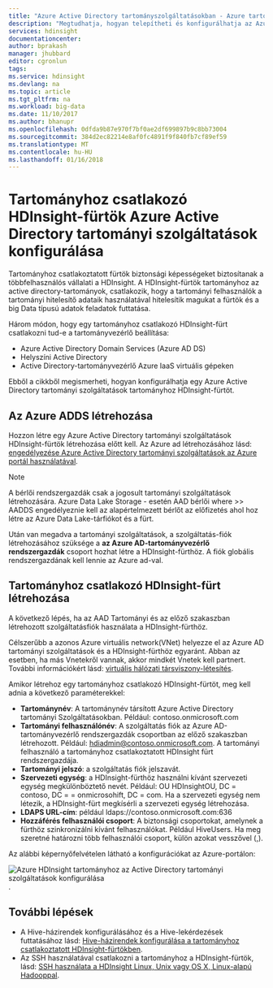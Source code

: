 ```yaml
---
title: "Azure Active Directory tartományszolgáltatásokban - Azure tartományhoz HDInsight-fürtök konfigurálása |} Microsoft Docs"
description: "Megtudhatja, hogyan telepítheti és konfigurálhatja az Azure Active Directory tartományi szolgáltatások tartományhoz HDInsight-fürtök"
services: hdinsight
documentationcenter: 
author: bprakash
manager: jhubbard
editor: cgronlun
tags: 
ms.service: hdinsight
ms.devlang: na
ms.topic: article
ms.tgt_pltfrm: na
ms.workload: big-data
ms.date: 11/10/2017
ms.author: bhanupr
ms.openlocfilehash: 0dfda9b87e970f7bf0ae2df699897b9c8bb73004
ms.sourcegitcommit: 384d2ec82214e8af0fc4891f9f840fb7cf89ef59
ms.translationtype: MT
ms.contentlocale: hu-HU
ms.lasthandoff: 01/16/2018
---
```

# <a name="configure-domain-joined-hdinsight-clusters-using-azure-active-directory-domain-services"></a>Tartományhoz csatlakozó HDInsight-fürtök Azure Active Directory tartományi szolgáltatások konfigurálása

Tartományhoz csatlakoztatott fürtök biztonsági képességeket biztosítanak a többfelhasználós vállalati a HDInsight. A HDInsight-fürtök tartományhoz az active directory-tartományok, csatlakozik, hogy a tartományi felhasználók a tartományi hitelesítő adataik használatával hitelesítik magukat a fürtök és a big Data típusú adatok feladatok futtatása. 

Három módon, hogy egy tartományhoz csatlakozó HDInsight-fürt csatlakozni tud-e a tartományvezérlő beállítása:

- Azure Active Directory Domain Services (Azure AD DS)
- Helyszíni Active Directory
- Active Directory-tartományvezérlő Azure IaaS virtuális gépeken

Ebből a cikkből megismerheti, hogyan konfigurálhatja egy Azure Active Directory tartományi szolgáltatások tartományhoz HDInsight-fürtöt.

## <a name="create-azure-adds"></a>Az Azure ADDS létrehozása

Hozzon létre egy Azure Active Directory tartományi szolgáltatások HDInsight-fürtök létrehozása előtt kell. Az Azure ad létrehozásához lásd: [engedélyezése Azure Active Directory tartományi szolgáltatások az Azure portál használatával](../../active-directory-domain-services/active-directory-ds-getting-started.md). 

> [!NOTE]
> A bérlői rendszergazdák csak a jogosult tartományi szolgáltatások létrehozására. Azure Data Lake Storage - esetén AAD bérlői where >> AADDS engedélyeznie kell az alapértelmezett bérlőt az előfizetés ahol hoz létre az Azure Data Lake-tárfiókot és a fürt.

Után van megadva a tartományi szolgáltatások, a szolgáltatás-fiók létrehozásához szüksége a **az Azure AD-tartományvezérlő rendszergazdák** csoport hozhat létre a HDInsight-fürthöz. A fiók globális rendszergazdának kell lennie az Azure ad-val.

## <a name="create-a-domain-joined-hdinsight-cluster"></a>Tartományhoz csatlakozó HDInsight-fürt létrehozása

A következő lépés, ha az AAD Tartományi és az előző szakaszban létrehozott szolgáltatásfiók használata a HDInsight-fürthöz.

Célszerűbb a azonos Azure virtuális network(VNet) helyezze el az Azure AD tartományi szolgáltatások és a HDInsight-fürthöz egyaránt. Abban az esetben, ha más Vnetekről vannak, akkor mindkét Vnetek kell partnert. További információkért lásd: [virtuális hálózati társviszony-létesítés](../../virtual-network/virtual-network-peering-overview.md).

Amikor létrehoz egy tartományhoz csatlakozó HDInsight-fürtöt, meg kell adnia a következő paraméterekkel:

- **Tartománynév**: A tartománynév társított Azure Active Directory tartományi Szolgáltatásokban. Például: contoso.onmicrosoft.com
- **Tartományi felhasználónév**: A szolgáltatás fiók az Azure AD-tartományvezérlő rendszergazdák csoportban az előző szakaszban létrehozott. Például: hdiadmin@contoso.onmicrosoft.com. A tartományi felhasználó a tartományhoz csatlakoztatott HDInsight fürt rendszergazdája.
- **Tartományi jelszó**: a szolgáltatás fiók jelszavát.
- **Szervezeti egység**: a HDInsight-fürthöz használni kívánt szervezeti egység megkülönböztető nevét. Például: OU HDInsightOU, DC = contoso, DC = = onmicrosohift, DC = com. Ha a szervezeti egység nem létezik, a HDInsight-fürt megkísérli a szervezeti egység létrehozása. 
- **LDAPS URL-cím**: például ldaps://contoso.onmicrosoft.com:636
- **Hozzáférés felhasználói csoport**: A biztonsági csoportokat, amelynek a fürthöz szinkronizálni kívánt felhasználókat. Például HiveUsers. Ha meg szeretné határozni több felhasználói csoport, külön azokat vesszővel (,).
 
Az alábbi képernyőfelvételen látható a konfigurációkat az Azure-portálon:

![Azure HDInsight tartományhoz az Active Directory tartományi szolgáltatások konfigurálása](./media/apache-domain-joined-configure-using-azure-adds/hdinsight-domain-joined-configuration-azure-aads-portal.png).


## <a name="next-steps"></a>További lépések
* A Hive-házirendek konfigurálásához és a Hive-lekérdezések futtatásához lásd: [Hive-házirendek konfigurálása a tartományhoz csatlakoztatott HDInsight-fürtökben](apache-domain-joined-run-hive.md).
* Az SSH használatával csatlakozni a tartományhoz a HDInsight-fürtök, lásd: [SSH használata a HDInsight Linux, Unix vagy OS X, Linux-alapú Hadooppal](../hdinsight-hadoop-linux-use-ssh-unix.md#domainjoined).

